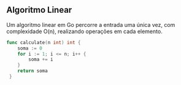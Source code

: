## Algoritmo Linear

Um algoritmo linear em Go percorre a entrada uma única vez, com complexidade O(n), realizando operações em cada elemento.

```Go
func calculate(n int) int {
	soma := 0
	for i := 1; i <= n; i++ {
		soma += i
	}
	return soma
 }
 ```
